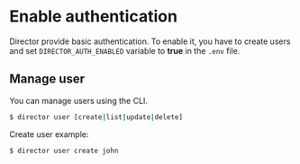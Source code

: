 # Enable authentication

Director provide basic authentication. To enable it, you have to create users and set `DIRECTOR_AUTH_ENABLED` variable to **true** in the `.env` file.

## Manage user

You can manage users using the CLI.

```bash
$ director user [create|list|update|delete]
```

Create user example:

```bash
$ director user create john
```